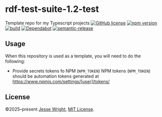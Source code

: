 # rdf-test-suite-1.2-test
Template repo for my Typescript projects
[![GitHub license](https://img.shields.io/github/license/jeswr/rdf-test-suite-1.2-test.svg)](https://github.com/jeswr/rdf-test-suite-1.2-test/blob/master/LICENSE)
[![npm version](https://img.shields.io/npm/v/@jeswr/rdf-test-suite-1.2-test.svg)](https://www.npmjs.com/package/@jeswr/rdf-test-suite-1.2-test)
[![build](https://img.shields.io/github/actions/workflow/status/jeswr/rdf-test-suite-1.2-test/nodejs.yml?branch=main)](https://github.com/jeswr/rdf-test-suite-1.2-test/tree/main/)
[![Dependabot](https://badgen.net/badge/Dependabot/enabled/green?icon=dependabot)](https://dependabot.com/)
[![semantic-release](https://img.shields.io/badge/%20%20%F0%9F%93%A6%F0%9F%9A%80-semantic--release-e10079.svg)](https://github.com/semantic-release/semantic-release)

## Usage
When this repository is used as a template, you will need to do the following:
 - Provide secrets tokens fo NPM (`NPM_TOKEN`)
   NPM tokens (`NPM_TOKEN`) should be automation tokens generated at https://www.npmjs.com/settings/[user]/tokens/

## License
©2025–present
[Jesse Wright](https://github.com/jeswr),
[MIT License](https://github.com/jeswr/rdf-test-suite-1.2-test/blob/master/LICENSE).
